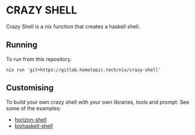 # CRAZY SHELL

Crazy Shell is a nix function that creates a haskell shell.

## Running

To run from this repository.

```
nix run 'git+https://gitlab.homotopic.tech/nix/crazy-shell'
```

## Customising

To build your own crazy shell with your own libraries, tools
and prompt: See some of the examples:

* [horizon-shell](https://gitlab.horizon-haskell.net/shells/horizon-shell)
* [biohaskell-shell](https://gitlab.horizon-haskell.net/shells/biohaskell-shell)

